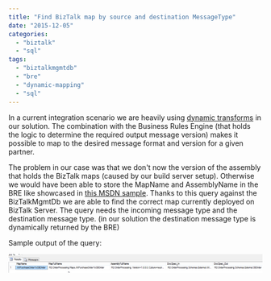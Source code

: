 ```yaml
---
title: "Find BizTalk map by source and destination MessageType"
date: "2015-12-05"
categories: 
  - "biztalk"
  - "sql"
tags: 
  - "biztalkmgmtdb"
  - "bre"
  - "dynamic-mapping"
  - "sql"
---
```


In a current integration scenario we are heavily using [dynamic transforms](https://msdn.microsoft.com/en-us/library/aa950573.aspx) in our solution. The combination with the Business Rules Engine (that holds the logic to determine the required output message version) makes it possible to map to the desired message format and version for a given partner.

The problem in our case was that we don't now the version of the assembly that holds the BizTalk maps (caused by our build server setup). Otherwise we would have been able to store the MapName and AssemblyName in the BRE like showcased in [this MSDN sample](https://code.msdn.microsoft.com/BizTalk-Server-Dynamic-6332ccc8). Thanks to this query against the BizTalkMgmtDb we are able to find the correct map currently deployed on BizTalk Server. The query needs the incoming message type and the destination message type. (in our solution the destination message type is dynamically returned by the BRE)

<script src="https://gist.github.com/jeroenmaes/2c88d6bea09789561716.js"></script>

Sample output of the query:

![2015-12-05 12_06_20-SQLQuery1.sql - wp0905.BizTalkMgmtDb (ATOMIUM_JMSAI83 (51))_ - Microsoft SQL Ser](2015-12-05-12_06_20-SQLQuery1.sql-wp0905.BizTalkMgmtDb-ATOMIUM_JMSAI83-51_-Microsoft-SQL-Ser.png)
